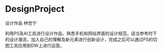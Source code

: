 # DesignProject
设计作品 林觉宁

利用PS及AI工具进行设计作品，熟悉手机和网站界面的设计规范，适当参考时下的设计潮流，加入自己的理解及新元素进行创新设计，完成之后可以通过PS的切图工具应用到DW上进行运营。
